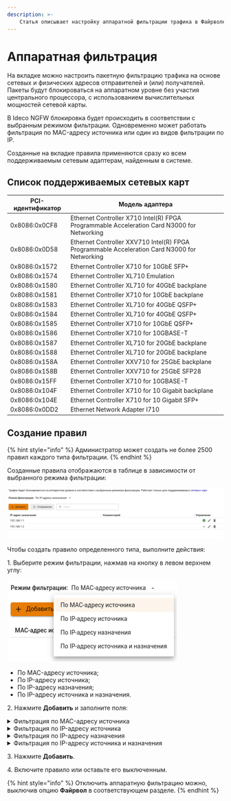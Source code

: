 ```yaml
---
description: >-
    Статья описывает настройку аппаратной фильтрации трафика в Файрволе Ideco NGFW.
---
```

# Аппаратная фильтрация

На вкладке можно настроить пакетную фильтрацию трафика на основе сетевых и физических адресов отправителей и (или) получателей. Пакеты будут блокироваться на аппаратном уровне без участия центрального процессора, c использованием вычислительных мощностей сетевой карты.

В Ideco NGFW блокировка будет происходить в соответствии с выбранным режимом фильтрации. Одновременно может работать фильтрация по MAC-адресу источника или один из видов фильтрации по IP.

Созданные на вкладке правила применяются сразу ко всем поддерживаемым сетевым адаптерам, найденным в системе.

## Список поддерживаемых сетевых карт

| PCI-идентификатор | Модель адаптера |
|-------------------|-----------------|
| 0x8086:0x0CF8 | Ethernet Controller X710 Intel(R) FPGA Programmable Acceleration Card N3000 for Networking |
| 0x8086:0x0D58 | Ethernet Controller XXV710 Intel(R) FPGA Programmable Acceleration Card N3000 for Networking |
| 0x8086:0x1572 | Ethernet Controller X710 for 10GbE SFP+ |
| 0x8086:0x1574 | Ethernet Controller XL710 Emulation |
| 0x8086:0x1580 | Ethernet Controller XL710 for 40GbE backplane |
| 0x8086:0x1581 | Ethernet Controller X710 for 10GbE backplane |
| 0x8086:0x1583 | Ethernet Controller XL710 for 40GbE QSFP+ |
| 0x8086:0x1584 | Ethernet Controller XL710 for 40GbE QSFP+ |
| 0x8086:0x1585 | Ethernet Controller X710 for 10GbE QSFP+ |
| 0x8086:0x1586 | Ethernet Controller X710 for 10GBASE-T |
| 0x8086:0x1587 | Ethernet Controller XL710 for 20GbE backplane |
| 0x8086:0x1588 | Ethernet Controller XL710 for 20GbE backplane |
| 0x8086:0x158A | Ethernet Controller XXV710 for 25GbE backplane |
| 0x8086:0x158B | Ethernet Controller XXV710 for 25GbE SFP28 |
| 0x8086:0x15FF | Ethernet Controller X710 for 10GBASE-T |
| 0x8086:0x104F | Ethernet Controller X710 for 10 Gigabit backplane |
| 0x8086:0x104E | Ethernet Controller X710 for 10 Gigabit SFP+ |
| 0x8086:0x0DD2 | Ethernet Network Adapter I710 |

## Создание правил

{% hint style="info" %}
Администратор может создать не более 2500 правил каждого типа фильтрации.
{% endhint %}

Созданные правила отображаются в таблице в зависимости от выбранного режима фильтрации:

![](/.gitbook/assets/hardware-filtering1.png)

Чтобы создать правило определенного типа, выполните действия:

1\. Выберите режим фильтрации, нажмав на кнопку в левом верхнем углу:

![](/.gitbook/assets/hardware-filtering.png)

* По MAC-адресу источника;
* По IP-адресу источника;
* По IP-адресу назначения;
* По IP-адресу источника и назначения.

2\. Нажмите **Добавить** и заполните поля:

<details>
<summary>Фильтрация по MAC-адресу источника</summary>

![](/.gitbook/assets/hardware-filtering2.png)

* **MAC-адрес** - введите физический адрес источника трафика;
* **Протокол** - введите [номер](https://www.iana.org/assignments/ieee-802-numbers/ieee-802-numbers.xhtml) протокола сетевого уровня. **Не указывайте протокол IPv4** (значение 2048), для фильтрации  на сетевом уровне используйте правила *По IP-адресу источника*, *По IP-адресу назначения*, *По IP-адресу источника и назначения*;
* **Коментарий** - поле необязательное.

</details>

<details>
<summary>Фильтрация по IP-адресу источника</summary>

![](/.gitbook/assets/hardware-filtering3.png)

* **IP-адрес источника** - введите IP-адрес источника трафика;
* **Коментарий** - поле необязательное.

</details>

<details>
<summary>Фильтрация по IP-адресу назначения</summary>

![](/.gitbook/assets/hardware-filtering4.png)

* IP-адрес назначения - введите IP-адрес назначения трафика;
* Коментарий - поле необязательное.

</details>

<details>
<summary>Фильтрация по IP-адресу источника и назначения</summary>

![](/.gitbook/assets/hardware-filtering5.png)

* **IP-адрес источника** - введите IP-адрес источника трафика;
* **IP-адрес назначения** - введите IP-адрес назначения трафика;
* **Коментарий** - поле необязательное.

</details>

3\. Нажмите **Добавить**.

4\. Включите правило или оставьте его выключенным.

{% hint style="info" %}
Отключить аппаратную фильтрацию можно, выключив опцию **Файрвол** в соответствующем разделе.
{% endhint %}